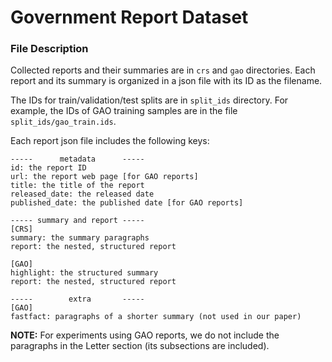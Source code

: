 # Government Report Dataset

### File Description

Collected reports and their summaries are in `crs` and `gao` directories. Each report and its summary is organized in a json file with its ID as the filename. 

The IDs for train/validation/test splits are in `split_ids` directory. For example, the IDs of GAO training samples are in the file `split_ids/gao_train.ids`.

Each report json file includes the following keys:

```
-----      metadata      -----
id: the report ID
url: the report web page [for GAO reports]
title: the title of the report
released_date: the released date
published_date: the published date [for GAO reports]

----- summary and report -----
[CRS]
summary: the summary paragraphs
report: the nested, structured report

[GAO]
highlight: the structured summary
report: the nested, structured report

-----        extra       -----
[GAO]
fastfact: paragraphs of a shorter summary (not used in our paper)
```

**NOTE:** For experiments using GAO reports, we do not include the paragraphs in the Letter section (its subsections are included).
